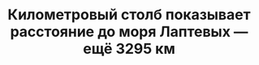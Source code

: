 ---
title: 'Километровый столб показывает расстояние до моря Лаптевых — ещё 3295 км'
location: 'Река Лена'

tags: [2016, all]
category: as-the-first-settlers
---